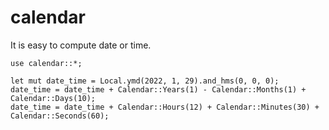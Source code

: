 # calendar
It is easy to compute date or time.
```
use calendar::*;

let mut date_time = Local.ymd(2022, 1, 29).and_hms(0, 0, 0);
date_time = date_time + Calendar::Years(1) - Calendar::Months(1) + Calendar::Days(10);
date_time = date_time + Calendar::Hours(12) + Calendar::Minutes(30) + Calendar::Seconds(60);
```
